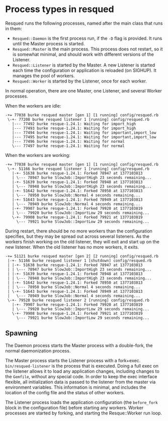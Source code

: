 # Process types in resqued

Resqued runs the following processes, named after the main class that runs in them:

* `Resqued::Daemon` is the first process run, if the `-D` flag is provided. It runs until the Master process is started.
* `Resqued::Master` is the main process. This process does not restart, so it is somewhat minimal, and should work with different versions of the Listener.
* `Resqued::Listener` is started by the Master. A new Listener is started each time the configuration or application is reloaded (on SIGHUP). It manages the pool of workers.
* `Resqued::Worker` is started by the Listener, once for each worker.

In normal operation, there are one Master, one Listener, and several Worker processes.

When the workers are idle:

```
-+= 77038 burke resqued master [gen 1] [1 running] config/resqued.rb
 \-+- 77208 burke resqued listener 1 [running] config/resqued.rb
   |--- 77492 burke resque-1.24.1: Waiting for import_high
   |--- 77493 burke resque-1.24.1: Waiting for import_high
   |--- 77494 burke resque-1.24.1: Waiting for important,import_low
   |--- 77495 burke resque-1.24.1: Waiting for important,import_low
   |--- 77496 burke resque-1.24.1: Waiting for normal
   \--- 77497 burke resque-1.24.1: Waiting for normal
```

When the workers are working:

```
-+= 77038 burke resqued master [gen 1] [1 running] config/resqued.rb
 \-+- 51166 burke resqued listener 1 [running] config/resqued.rb
   |-+- 51638 burke resque-1.24.1: Forked 78947 at 1377103813
   | \--- 78947 burke SlowJob::ImportHigh 23 seconds remaining...
   |-+- 51639 burke resque-1.24.1: Forked 78948 at 1377103813
   | \--- 78948 burke SlowJob::ImportHigh 23 seconds remaining...
   |-+- 51642 burke resque-1.24.1: Forked 78950 at 1377103813
   | \--- 78950 burke SlowJob::Normal 4 seconds remaining...
   |-+- 51643 burke resque-1.24.1: Forked 78949 at 1377103813
   | \--- 78949 burke SlowJob::Normal 4 seconds remaining...
   |-+- 79907 burke resque-1.24.1: Forked 79920 at 1377103819
   | \--- 79920 burke SlowJob::ImportLow 29 seconds remaining...
   \-+- 79908 burke resque-1.24.1: Forked 79921 at 1377103819
     \--- 79921 burke SlowJob::ImportLow 29 seconds remaining...
```

During restart, there should be no more workers than the configuration specifies, but they may be spread out across several listeners. As the workers finish working on the old listener, they will exit and start up on the new listener. When the old listener has no more workers, it exits.

```
-+= 51121 burke resqued master [gen 2] [2 running] config/resqued.rb
 |-+- 51166 burke resqued listener 1 [shutdown] config/resqued.rb
 | |-+- 51638 burke resque-1.24.1: Forked 78947 at 1377103813
 | | \--- 78947 burke SlowJob::ImportHigh 23 seconds remaining...
 | |-+- 51639 burke resque-1.24.1: Forked 78948 at 1377103813
 | | \--- 78948 burke SlowJob::ImportHigh 23 seconds remaining...
 | |-+- 51642 burke resque-1.24.1: Forked 78950 at 1377103813
 | | \--- 78950 burke SlowJob::Normal 4 seconds remaining...
 | \-+- 51643 burke resque-1.24.1: Forked 78949 at 1377103813
 |   \--- 78949 burke SlowJob::Normal 4 seconds remaining...
 \-+- 79528 burke resqued listener 2 [running] config/resqued.rb
   |-+- 79907 burke resque-1.24.1: Forked 79920 at 1377103819
   | \--- 79920 burke SlowJob::ImportLow 29 seconds remaining...
   \-+- 79908 burke resque-1.24.1: Forked 79921 at 1377103819
     \--- 79921 burke SlowJob::ImportLow 29 seconds remaining...
```

## Spawning

The Daemon process starts the Master process with a double-fork, the normal daemonization process.

The Master process starts the Listener process with a fork+exec. `bin/resqued-listener` is the process that is executed. Doing a full exec on the listener allows it to load any application changes, including changes to the `Gemfile`, without any special code. In order to keep the exec interface flexible, all initialization data is passed to the listener from the master via environment variables. This information is minimal, and includes the location of the config file and the status of other workers.

The Listener process loads the application configuration (the `before_fork` block in the configuration file) before starting any workers. Worker processes are started by forking, and starting the Resque::Worker run loop.
